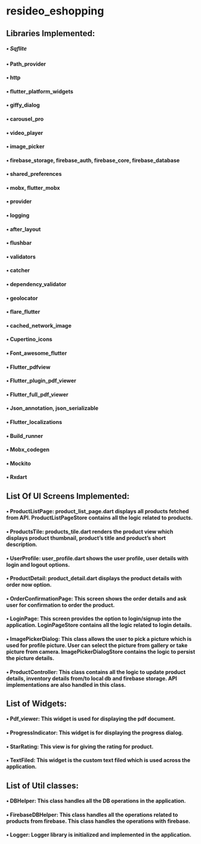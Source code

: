 # resideo_eshopping
## Libraries Implemented:
##### •	Sqflite
#### •	Path_provider
#### •	http
#### •	flutter_platform_widgets
#### •	giffy_dialog
#### •	carousel_pro
#### •	video_player
#### •	image_picker
#### •	firebase_storage, firebase_auth, firebase_core, firebase_database
#### •	shared_preferences
#### •	mobx, flutter_mobx
#### •	provider
#### •	logging
#### •	after_layout
#### •	flushbar
#### •	validators
#### •	catcher
#### •	dependency_validator
#### •	geolocator
#### •	flare_flutter
#### •	cached_network_image
#### •	Cupertino_icons
#### •	Font_awesome_flutter
#### •	Flutter_pdfview
#### •	Flutter_plugin_pdf_viewer
#### •	Flutter_full_pdf_viewer
#### •	Json_annotation, json_serializable
#### •	Flutter_localizations
#### •	Build_runner
#### •	Mobx_codegen
#### •	Mockito
#### •	Rxdart

## List Of UI Screens Implemented:

#### •	ProductListPage: product_list_page.dart displays all products fetched from API. ProductListPageStore contains all the logic related to products.
#### •	ProductsTile: products_tile.dart renders the product view which displays product thumbnail, product’s title and product’s short description.
#### •	UserProfile: user_profile.dart shows the user profile, user details with login and logout options.
#### •	ProductDetail: product_detail.dart displays the product details with order now option. 
#### •	OrderConfirmationPage: This screen shows the order details and ask user for confirmation to order the product.
#### •	LoginPage: This screen provides the option to login/signup into the application. LoginPageStore contains all the logic related to login details.
#### •	ImagePickerDialog: This class allows the user to pick a picture which is used for profile picture. User can select the picture from gallery or take picture from camera. ImagePickerDialogStore contains the logic to persist the picture details.
#### •	ProductController: This class contains all the logic to update product details, inventory details from/to local db and firebase storage. API implementations are also handled in this class. 

## List of Widgets:
#### •	Pdf_viewer: This widget is used for displaying the pdf document.
#### •	ProgressIndicator: This widget is for displaying the progress dialog.
#### •	StarRating: This view is for giving the rating for product. 
#### •	TextFiled: This widget is the custom text filed which is used across the application.

## List of Util classes:
#### •	DBHelper: This class handles all the DB operations in the application.
#### •	FirebaseDBHelper: This class handles all the operations related to products from firebase. This class handles the operations with firebase.
#### •	Logger:  Logger library is initialized and implemented in the application.
